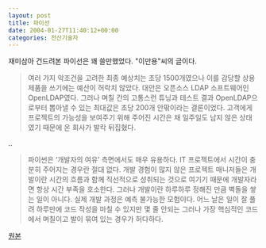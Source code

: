 ```yaml
---
layout: post
title: 파이선
date: 2004-01-27T11:40:12+00:00
categories: 전산기술자
---
```

재미삼아 건드려본 파이선은 꽤 쓸만했었다. "이만용"씨의 글이다.

<blockquote>여러 가지 악조건을 고려한 최종 예상치는 초당 1500개였으나 이를 감당할 상용 제품을 쓰기에는 예산이 허락치 않았다. 대안은 오픈소스 LDAP 소프트웨어인 OpenLDAP였다. 그러나 며칠 간의 고통스런 튜닝과 테스트 결과 OpenLDAP으로부터 뽑아낼 수 있는 최대값은 초당 200개 안팎이라는 결론이었다. 고객에게 프로젝트의 가능성을 보여주기 위해 주어진 시간은 채 일주일도 남지 않은 상태였기 때문에 온 회사가 발칵 뒤집혔다.</blockquote>

..

<blockquote>파이썬은 ‘개발자의 여유’ 측면에서도 매우 유용하다. IT 프로젝트에서 시간이 충분히 주어지는 경우란 절대 없다. 개발 경험이 많지 않은 프로젝트 매니저들은 개발이란 시간의 흐름과 함께 직선적으로 성취되는 것으로 여기기 때문에 개발자라면 항상 시간 부족을 호소한다. 그러나 개발이란 하루하루 정해진 만큼 벽돌을 쌓는 일이 아니다. 실제 개발 과정은 예측 불가능한 모험이다. 어느 날은 일이 잘 풀려 하루만에 코드 작성을 마칠 수 있지만 몇 줄 안되는 그러나 가장 핵심적인 코드에서 며칠이고 발이 묶여 있는 경우가 허다하다.</blockquote>

<a href="http://www.zdnet.co.kr/anchordesk/todays/mylee/article.jsp?id=66660&amp;forum=1" target="bb">원본</a>
